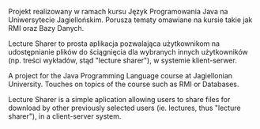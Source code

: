 Projekt realizowany w ramach kursu Język Programowania Java na Uniwersytecie Jagiellońskim. Porusza tematy omawiane na kursie takie jak RMI oraz Bazy Danych.

Lecture Sharer to prosta aplikacja pozwalająca użytkownikom na udostępnianie plików do ściągnięcia dla wybranych innych użytkowników (np. treści wykładów, stąd "lecture sharer"), w systemie klient-serwer.


A project for the Java Programming Language course at Jagiellonian University. Touches on topics of the course such as RMI or Databases.

Lecture Sharer is a simple aplication allowing users to share files for download by other previously selected users (ie. lectures, thus "lecture sharer"), in a client-server system.
